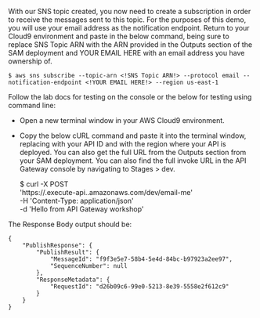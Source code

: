<!-- Create subscription to Topic -->

With our SNS topic created, you now need to create a subscription in order to receive the messages sent to this topic. For the purposes of this demo, you will use your email address as the notification endpoint. Return to your Cloud9 environment and paste in the below command, being sure to replace SNS Topic ARN with the ARN provided in the Outputs section of the SAM deployment and YOUR EMAIL HERE with an email address you have ownership of.

    $ aws sns subscribe --topic-arn <!SNS Topic ARN!> --protocol email --notification-endpoint <!YOUR EMAIL HERE!> --region us-east-1

<!-- Test the deployed API using cURL -->
Follow the lab docs for testing on the console or the below for testing using command line:

- Open a new terminal window in your AWS Cloud9 environment.

- Copy the below cURL command and paste it into the terminal window, replacing <api-id> with your API ID and <region> with the region where your API is deployed. You can also get the full URL from the Outputs section from your SAM deployment. You can also find the full invoke URL in the API Gateway console by navigating to Stages > dev.

    $ curl -X POST \
    'https://<api-id>.execute-api.<region>.amazonaws.com/dev/email-me' \
    -H 'Content-Type: application/json' \
    -d 'Hello from API Gateway workshop'

The Response Body output should be:

    {
        "PublishResponse": {
            "PublishResult": {
                "MessageId": "f9f3e5e7-58b4-5e4d-84bc-b97923a2ee97",
                "SequenceNumber": null
            },
            "ResponseMetadata": {
                "RequestId": "d26b09c6-99e0-5213-8e39-5558e2f612c9"
            }
        }
    }